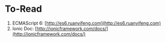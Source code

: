 # To-Read
1. ECMAScript 6: [http://es6.ruanyifeng.com](http://es6.ruanyifeng.com)
2. Ionic Doc: [http://ionicframework.com/docs/](http://ionicframework.com/docs/)